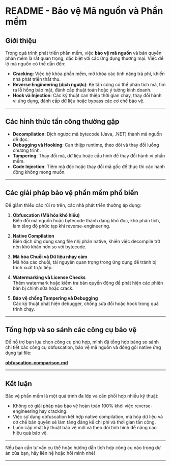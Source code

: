 # README - Bảo vệ Mã nguồn và Phần mềm

## Giới thiệu

Trong quá trình phát triển phần mềm, việc **bảo vệ mã nguồn** và bản quyền phần mềm là rất quan trọng, đặc biệt với các ứng dụng thương mại. Việc để lộ mã nguồn có thể dẫn đến:

- **Cracking**: Việc bẻ khóa phần mềm, mở khóa các tính năng trả phí, khiến nhà phát triển thất thu.
- **Reverse Engineering (dịch ngược)**: Kẻ tấn công có thể phân tích mã, tìm ra lỗ hổng bảo mật, đánh cắp thuật toán hoặc ý tưởng kinh doanh.
- **Hook và Injection**: Các kỹ thuật can thiệp thời gian chạy, thay đổi hành vi ứng dụng, đánh cắp dữ liệu hoặc bypass các cơ chế bảo vệ.

---

## Các hình thức tấn công thường gặp

- **Decompilation**: Dịch ngược mã bytecode (Java, .NET) thành mã nguồn dễ đọc.
- **Debugging và Hooking**: Can thiệp runtime, theo dõi và thay đổi luồng chương trình.
- **Tampering**: Thay đổi mã, dữ liệu hoặc cấu hình để thay đổi hành vi phần mềm.
- **Code Injection**: Tiêm mã độc hoặc thay đổi mã gốc để thực thi các hành động không mong muốn.

---

## Các giải pháp bảo vệ phần mềm phổ biến

Để giảm thiểu các rủi ro trên, các nhà phát triển thường áp dụng:

1. **Obfuscation (Mã hóa khó hiểu)**  
   Biến đổi mã nguồn hoặc bytecode thành dạng khó đọc, khó phân tích, làm tăng độ phức tạp khi reverse-engineering.

2. **Native Compilation**  
   Biên dịch ứng dụng sang file nhị phân native, khiến việc decompile trở nên khó khăn hơn so với bytecode.

3. **Mã hóa Chuỗi và Dữ liệu nhạy cảm**  
   Mã hóa các chuỗi, tài nguyên quan trọng trong ứng dụng để tránh bị trích xuất trực tiếp.

4. **Watermarking và License Checks**  
   Thêm watermark hoặc kiểm tra bản quyền động để phát hiện các phiên bản bị chỉnh sửa hoặc crack.

5. **Bảo vệ chống Tampering và Debugging**  
   Các kỹ thuật phát hiện debugger, chống sửa đổi hoặc hook trong quá trình chạy.

---

## Tổng hợp và so sánh các công cụ bảo vệ

Để hỗ trợ bạn lựa chọn công cụ phù hợp, mình đã tổng hợp bảng so sánh chi tiết các công cụ obfuscation, bảo vệ mã nguồn và đóng gói native ứng dụng tại file:

[**obfuscation-comparison.md**](./obfuscation-comparison.md)

---

## Kết luận

Bảo vệ phần mềm là một quá trình đa lớp và cần phối hợp nhiều kỹ thuật:

- Không có giải pháp nào bảo vệ hoàn toàn 100% khỏi việc reverse-engineering hay cracking.
- Việc sử dụng obfuscation kết hợp native compilation, mã hóa dữ liệu và cơ chế bản quyền sẽ làm tăng đáng kể chi phí và thời gian tấn công.
- Luôn cập nhật kỹ thuật bảo vệ mới và theo dõi tình hình để nâng cao hiệu quả bảo vệ.

---

Nếu bạn cần tư vấn cụ thể hoặc hướng dẫn tích hợp công cụ nào trong dự án của bạn, hãy liên hệ hoặc hỏi mình nhé!

---

